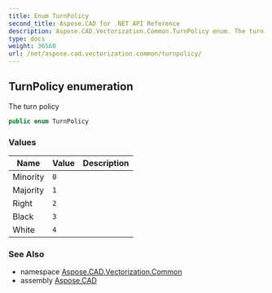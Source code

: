 ```yaml
---
title: Enum TurnPolicy
second_title: Aspose.CAD for .NET API Reference
description: Aspose.CAD.Vectorization.Common.TurnPolicy enum. The turn policy
type: docs
weight: 36560
url: /net/aspose.cad.vectorization.common/turnpolicy/
---
```

## TurnPolicy enumeration

The turn policy

```csharp
public enum TurnPolicy
```

### Values

| Name | Value | Description |
| --- | --- | --- |
| Minority | `0` |  |
| Majority | `1` |  |
| Right | `2` |  |
| Black | `3` |  |
| White | `4` |  |

### See Also

* namespace [Aspose.CAD.Vectorization.Common](../../aspose.cad.vectorization.common/)
* assembly [Aspose.CAD](../../)


